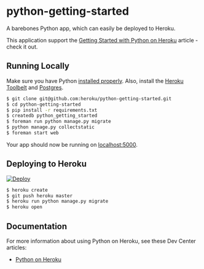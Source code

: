 # python-getting-started

A barebones Python app, which can easily be deployed to Heroku.

This application support the [Getting Started with Python on Heroku](https://devcenter.heroku.com/articles/getting-started-with-python) article - check it out.

## Running Locally

Make sure you have Python [installed properly](http://install.python-guide.org).  Also, install the [Heroku Toolbelt](https://toolbelt.heroku.com/) and [Postgres](https://devcenter.heroku.com/articles/heroku-postgresql#local-setup).

```sh
$ git clone git@github.com:heroku/python-getting-started.git
$ cd python-getting-started
$ pip install -r requirements.txt
$ createdb python_getting_started
$ foreman run python manage.py migrate
$ python manage.py collectstatic
$ foreman start web
```

Your app should now be running on [localhost:5000](http://localhost:5000/).

## Deploying to Heroku
[![Deploy](https://www.herokucdn.com/deploy/button.svg)](https://heroku.com/deploy?template=https://github.com/davidiscarbautista/python-getting-started/tree/master)

```sh
$ heroku create
$ git push heroku master
$ heroku run python manage.py migrate
$ heroku open
```

## Documentation

For more information about using Python on Heroku, see these Dev Center articles:

- [Python on Heroku](https://devcenter.heroku.com/categories/python)
